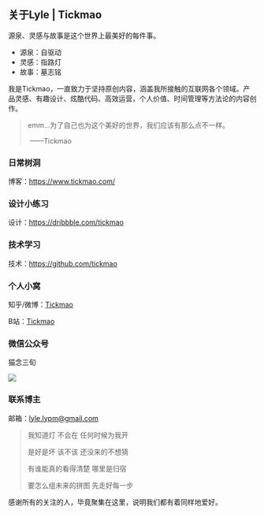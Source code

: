 ## **关于Lyle | Tickmao**

源泉、灵感与故事是这个世界上最美好的每件事。

- 源泉：自驱动
- 灵感：指路灯
- 故事：墓志铭



我是Tickmao，一直致力于坚持原创内容，涵盖我所接触的互联网各个领域。产品灵感、有趣设计、炫酷代码、高效运营，个人价值、时间管理等方法论的内容创作。

> emm…为了自己也为这个美好的世界，我们应该有那么点不一样。
>
> ​                                                                                                                       ——Tickmao

### **日常树洞**

博客：https://www.tickmao.com/



### **设计小练习**

设计：https://dribbble.com/tickmao



### **技术学习**

技术：https://github.com/tickmao



### **个人小窝**

知乎/微博：[Tickmao](<https://weibo.com/2959377961/>)

B站：[Tickmao](<https://space.bilibili.com/36726543>)



### **微信公众号**

猫念三旬

![](https://i.loli.net/2018/04/15/5ad369298dc0c.jpg)

### **联系博主**

邮箱：lyle.lypm@gmail.com



> 我知道灯 不会在 任何时候为我开
>
> 是好是坏 该不该 还没来的不想猜
>
> 有谁能真的看得清楚 哪里是归宿
>
> 要怎么组未来的拼图 先走好每一步
>
>

感谢所有的关注的人，毕竟聚集在这里，说明我们都有着同样地爱好。